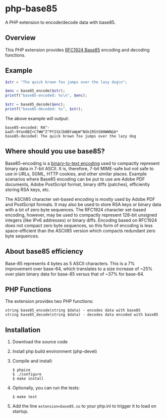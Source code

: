 php-base85
==========

A PHP extension to encode/decode data with base85.

Overview
--------
This PHP extension provides [RFC1924 Base85](http://tools.ietf.org/html/rfc1924)
encoding and decoding functions.

Example
-------
```php
$str = "The quick brown fox jumps over the lazy dog\n";

$enc = base85_encode($str);
printf("base85-encoded: %s\n", $enc);

$str = base85_decode($enc);
printf("base85-decoded: %s", $str);
```

The above example will output:

```
base85-encoded: RA^-&adl~9Yan8BZ+C7WW^Z^PYISXJb0BYaWpW^NXk{R5VS0HWWN&8*
base85-decoded: The quick brown fox jumps over the lazy dog
```

Where should you use base85?
----------------------------
Base85-encoding is a [binary-to-text encoding](http://en.wikipedia.org/wiki/Binary-to-text_encoding)
used to compactly represent binary data in 7-bit ASCII.
It is, therefore, 7-bit MIME-safe but not safe to use in URLs, SGML, HTTP
cookies, and other similar places. Example scenarios where Base85 encoding
can be put to use are Adobe PDF documents, Adobe PostScript format, binary
diffs (patches), efficiently storing RSA keys, etc.

The ASCII85 character set-based encoding is mostly used by Adobe PDF and
PostScript formats. It may also be used to store RSA keys or binary data
with a lot of zero byte sequences. The RFC1924 character set-based encoding,
however, may be used to compactly represent 128-bit unsigned integers (like
IPv6 addresses) or binary diffs. Encoding based on RFC1924 does not compact
zero byte sequences, so this form of encoding is less space-efficient than
the ASCII85 version which compacts redundant zero byte sequences.

About base85 efficiency
-----------------------
Base-85 represents 4 bytes as 5 ASCII characters. This is a 7% improvement
over base-64, which translates to a size increase of ~25% over plain
binary data for base-85 versus that of ~37% for base-64.
  
PHP Functions
-------------
The extension provides two PHP functions:

```
string base85_encode(string $data) - encodes data with base85
string base85_decode(string $data) - decodes data encoded with base85
```

Installation
------------

1. Download the source code
2. Install php build environment (php-devel)
3. Compile and install:

   ```
   $ phpize
   $ ./configure
   $ make install
   ```
4. Optionally, you can run the tests:

   ```
   $ make test
   ```
5. Add the line `extension=base85.so` to your php.ini to trigger it to load on startup.

